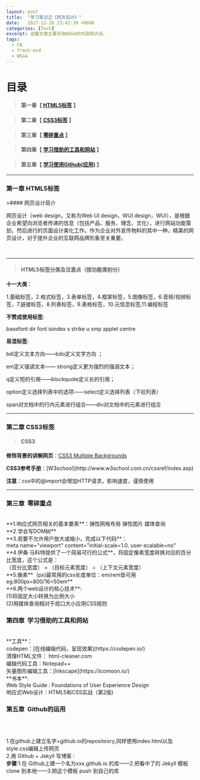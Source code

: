 ```yaml
---
layout: post
title:  "学习笔记之《网页设计》"
date:   2017-12-28 23:42:30 +0800
categories: [Tech]
excerpt: 这篇文章主要涉及WSG4的内容知识点。
tags:
  - CN
  - front-end
  - WSG4
---
```


# 目录

>#### 第一章【 [HTML5标签](#chapter1) 】


>
>#### 第二章【 [CSS3标签](#chapter2) 】

>
>#### 第三章【 [零碎重点](#chapter3) 】

>
>#### 第四章【 [学习借助的工具和网站](#chapter4) 】

>
>#### 第五章【 [学习使用Github(应用)](#chapter5) 】



---

<h3 id="chapter1">第一章  HTML5标签</h3>
>#### 网页设计简介

<p>网页设计（web design，又称为Web UI design，WUI design，WUI），是根据企业希望向浏览者传递的信息（包括产品、服务、理念、文化），进行网站功能策划，然后进行的页面设计美化工作。作为企业对外宣传物料的其中一种，精美的网页设计，对于提升企业的互联网品牌形象至关重要。</p>                                 

---                                                                        
>#### HTML5标签分类及注意点（按功能类别分）

<b>十一大类</b>：
<p>1.基础标签，2.格式标签，3.表单标签，4.框架标签，5.图像标签，6.音频/视频标签，7.链接标签，8.列表标签，9.表格标签，10.元信息标签,11.编程标签</p>

<b>不赞成使用标签</b>:
<p>basefont   dir   font  isindex  s  strike  u  xmp  applet  centre</p>

<b>易混标签</b>:
<p>bdi定义文本方向——bdo定义文字方向 ；</p>
<p>em定义强调文本—— strong定义更为强烈的强调文本；</p>
<p>q定义短的引用——blockquote定义长的引用；</p>
<p>option定义选择列表中的选项——select定义选择列表（下拉列表）</p>
<p>span对文档中的行内元素进行组合——div对文档中的元素进行组合</p>

---                                                                        
<h3 id="chapter2">第二章  CSS3标签</h3>
                                                                       
>#### CSS3


<b>修饰背景的讲解网页</b>：[CSS3 Multiple Backgrounds](https://www.w3cplus.com/content/css3-multiple-backgrounds)
<p><b>CSS3参考手册</b>：[W3school](http://www.w3school.com.cn/cssref/index.asp) </p>
<p><b>注意</b>：css中的@import会增加HTTP请求，影响速度，谨慎使用</p>

---                                                                        
<h3 id="chapter3">第三章  零碎重点</h3>
<br>**1.响应式网页相关的基本要素**：弹性网格布局 弹性图片 媒体查询<br> **2.学会写DOM树** 
<br>**3.若要不允许用户放大或缩小，完成以下代码**： <br>meta name="viewport" content="initial-scale=1.0, user-scalable=no"<br>**4.伊桑·马科特提供了一个简易可行的公式**，将固定像素宽度转换对应的百分比宽度，这个公式是：
<br>（百分比宽度） = （目标元素宽度） ÷ （上下文元素宽度）
<br>**5.像素**（px)最常用的css长度单位：em/rem皆可用<br>eg:800px=800/16=50em**
<br>**6.两个web设计的核心技术**:
<br>(1)将固定大小转换为比例大小<br>(2)用媒体查询相对于视口大小应用CSS规则</p>
<h3 id="chapter4">第四章  学习借助的工具和网站</h3>
<br>**工具**：<br>codepen：[在线编辑代码，呈现效果](https://codepen.io/)<br>清理HTML文件： html-cleaner.com<br>编辑代码工具：Notepad++<br>矢量图形编辑工具：[Inkscape](https://icomoon.io/)
<br>**书本**:<br>Web Style Guide : Foundations of User Experience Design
                    <br>响应式Web设计：HTML5和CSS实战（第2版)
                    
                    
 <h3 id="chapter5">第五章  Github的运用</h3>                  


<br>1.在github上建立名字+github.io的repositoory,同样使用index.html以及style.css编辑上传网页
<br>2.用 Github + Jekyll 写博客 :<br>**步骤**:1.在 Github上建一个名为xxx.github.io 的库——2.把看中了的 Jekyll 模板 clone 到本地——3.把这个模板 push 到自己的库










